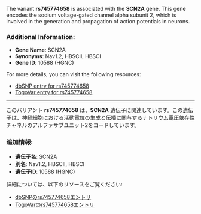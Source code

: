 The variant **rs745774658** is associated with the **SCN2A** gene. This gene encodes the sodium voltage-gated channel alpha subunit 2, which is involved in the generation and propagation of action potentials in neurons.

### Additional Information:
- **Gene Name**: SCN2A
- **Synonyms**: Nav1.2, HBSCII, HBSCI
- **Gene ID**: 10588 (HGNC)

For more details, you can visit the following resources:
- [dbSNP entry for rs745774658](https://identifiers.org/dbsnp/rs745774658)
- [TogoVar entry for rs745774658](https://togovar.org/variant/tgv9339051)

---

このバリアント **rs745774658** は、**SCN2A** 遺伝子に関連しています。この遺伝子は、神経細胞における活動電位の生成と伝播に関与するナトリウム電圧依存性チャネルのアルファサブユニット2をコードしています。

### 追加情報:
- **遺伝子名**: SCN2A
- **別名**: Nav1.2, HBSCII, HBSCI
- **遺伝子ID**: 10588 (HGNC)

詳細については、以下のリソースをご覧ください:
- [dbSNPのrs745774658エントリ](https://identifiers.org/dbsnp/rs745774658)
- [TogoVarのrs745774658エントリ](https://togovar.org/variant/tgv9339051)